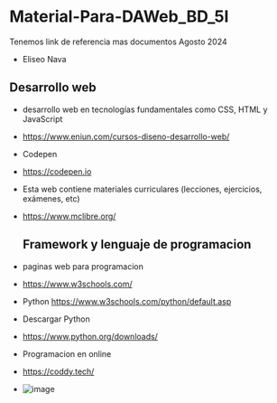 # Material-Para-DAWeb_BD_5I
Tenemos link de referencia mas documentos Agosto 2024
- Eliseo Nava
## Desarrollo web
- desarrollo web en tecnologías fundamentales como CSS, HTML y JavaScript
- https://www.eniun.com/cursos-diseno-desarrollo-web/

- Codepen
- https://codepen.io

- Esta web contiene materiales curriculares (lecciones, ejercicios, exámenes, etc)
- https://www.mclibre.org/

  ## Framework y lenguaje de programacion
- paginas web para programacion
- https://www.w3schools.com/
- Python   https://www.w3schools.com/python/default.asp
- Descargar Python
- https://www.python.org/downloads/

- Programacion en online
- https://coddy.tech/
- ![image](https://github.com/user-attachments/assets/0cfb7f2c-ab7b-4e62-a407-b472731d63d5)

  
